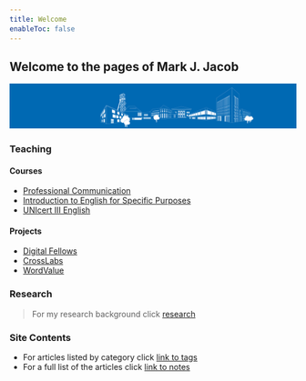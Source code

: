 ```yaml
---
title: Welcome
enableToc: false
---
```


## Welcome to the pages of Mark J. Jacob
![tubaf](/notes/images/banner_silhouette_a.jpg)

### Teaching

#### Courses
- [Professional Communication](/notes/Professional_Communication.md)
- [Introduction to English for Specific Purposes](/notes/Scientific_Language.md)
- [UNIcert III English](/notes/Scientific_Communication.md)

#### Projects
- [Digital Fellows](/notes/Digital_Fellows.md)
- [CrossLabs](/notes/CrossLabs.md)
- [WordValue](/notes/WordValue.md)

### Research
> For my research background click [research](https://www.researchgate.net/profile/Mark-Jacob-3)

### Site Contents
- For articles listed by category click [link to tags](/tags/)
- For a full list of the articles click [link to notes](/notes/)